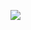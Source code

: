 ![](https://bat.bing.com/action/0?ti=56018282&Ver=2&mid=a6e3c448-68ac-473f-9fe6-e5580d597dd2&sid=201ffde0635411ee902411d77b750559&vid=20202bf0635411ee9ac03f2e618b0b9f&vids=0&msclkid=N&pi=0&lg=en-US&sw=800&sh=600&sc=24&nwd=1&tl=Shortform%20%7C%20Against%20Empathy&p=https%3A%2F%2Fwww.shortform.com%2Fapp%2Fbook%2Fagainst-empathy%2Fexercise-are-you-for-or-against-empathy&r=&lt=393&evt=pageLoad&sv=1&rn=940441)
